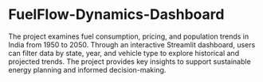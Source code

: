 # FuelFlow-Dynamics-Dashboard
The project examines fuel consumption, pricing, and population trends in India from 1950 to 2050. Through an interactive Streamlit dashboard, users can filter data by state, year, and vehicle type to explore historical and projected trends. The project provides key insights to support sustainable energy planning and informed decision-making.
